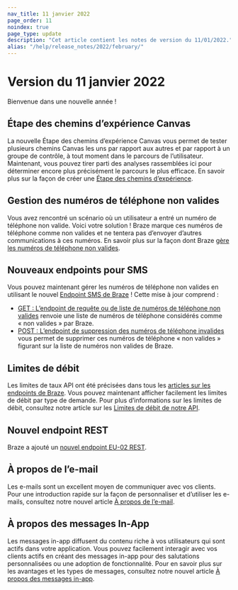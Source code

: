 ```yaml
---
nav_title: 11 janvier 2022
page_order: 11
noindex: true
page_type: update
description: "Cet article contient les notes de version du 11/01/2022."
alias: "/help/release_notes/2022/february/"
---
```

# Version du 11 janvier 2022

Bienvenue dans une nouvelle année !

## Étape des chemins d’expérience Canvas
La nouvelle Étape des chemins d’expérience Canvas vous permet de tester plusieurs chemins Canvas les uns par rapport aux autres et par rapport à un groupe de contrôle, à tout moment dans le parcours de l’utilisateur. Maintenant, vous pouvez tirer parti des analyses rassemblées ici pour déterminer encore plus précisément le parcours le plus efficace. En savoir plus sur la façon de créer une [Étape des chemins d’expérience]({{site.baseurl}}/user_guide/engagement_tools/canvas/canvas_components/experiment_step/).

## Gestion des numéros de téléphone non valides
Vous avez rencontré un scénario où un utilisateur a entré un numéro de téléphone non valide. Voici votre solution ! Braze marque ces numéros de téléphone comme non valides et ne tentera pas d’envoyer d’autres communications à ces numéros. En savoir plus sur la façon dont Braze [gère les numéros de téléphone non valides]({{site.baseurl}}/user_guide/message_building_by_channel/sms/phone_numbers/user_phone_numbers/#handling-invalid-phone-numbers/).

## Nouveaux endpoints pour SMS
Vous pouvez maintenant gérer les numéros de téléphone non valides en utilisant le nouvel [Endpoint SMS de Braze]({{site.baseurl}}/api/endpoints/sms/) ! Cette mise à jour comprend :
- [GET : L’endpoint de requête ou de liste de numéros de téléphone non valides]({{site.baseurl}}/api/endpoints/sms/get_query_invalid_numbers/) renvoie une liste de numéros de téléphone considérés comme « non valides » par Braze.
- [POST : L’endpoint de suppression des numéros de téléphone invalides]({{site.baseurl}}/api/endpoints/sms/post_remove_invalid_numbers/) vous permet de supprimer ces numéros de téléphone « non valides » figurant sur la liste de numéros non valides de Braze.

## Limites de débit
Les limites de taux API ont été précisées dans tous les [articles sur les endpoints de Braze]({{site.baseurl}}/api/basics/#nav_top_endpoints). Vous pouvez maintenant afficher facilement les limites de débit par type de demande. Pour plus d’informations sur les limites de débit, consultez notre article sur les [Limites de débit de notre API]({{site.baseurl}}/api/api_limits/).

## Nouvel endpoint REST
Braze a ajouté un [nouvel endpoint EU-02 REST]({{site.baseurl}}/api/basics/#api-definitions).

## À propos de l’e-mail
Les e-mails sont un excellent moyen de communiquer avec vos clients. Pour une introduction rapide sur la façon de personnaliser et d’utiliser les e-mails, consultez notre nouvel article [À propos de l’e-mail]({{site.baseurl}}/user_guide/message_building_by_channel/email/about/). 

## À propos des messages In-App
Les messages in-app diffusent du contenu riche à vos utilisateurs qui sont actifs dans votre application. Vous pouvez facilement interagir avec vos clients actifs en créant des messages in-app pour des salutations personnalisées ou une adoption de fonctionnalité. Pour en savoir plus sur les avantages et les types de messages, consultez notre nouvel article [À propos des messages in-app]({{site.baseurl}}/user_guide/message_building_by_channel/in-app_messages/about/).
